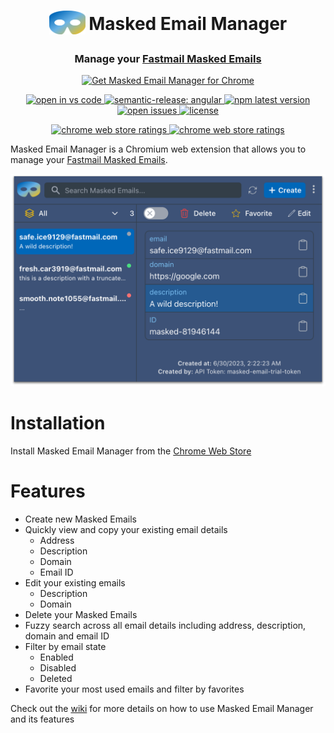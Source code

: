 <h1 align="center">
<sub>
<img src="logo.png" height="38" width="58">
</sub>
Masked Email Manager
</h1>
<h3 align="center">
Manage your 
<a href="https://www.fastmail.help/hc/en-us/articles/4406536368911-Masked-Email">Fastmail Masked Emails</a>
</h3>
<p align="center">
    <a href="https://chrome.google.com/webstore/detail/masked-email-manager/bckfnibflpdgifdfkfoooidpblaembga">
        <img src="https://user-images.githubusercontent.com/585534/107280622-91a8ea80-6a26-11eb-8d07-77c548b28665.png" alt="Get Masked Email Manager for Chrome">
    </a>
</p>
<p align="center">
  <a href="https://open.vscode.dev/ajyey/masked-email-manager">
    <img alt="open in vs code" src="https://img.shields.io/static/v1?logo=visualstudiocode&label=&message=Open%20in%20Visual%20Studio%20Code&labelColor=2c2c32&color=007acc&logoColor=007acc">
  </a>
  <a href="https://github.com/semantic-release/semantic-release/tree/master">
    <img alt="semantic-release: angular" src="https://img.shields.io/badge/semantic--release-angular-e10079?logo=semantic-release">
  </a>
  <a href="https://github.com/ajyey/masked-email-manager">
    <img alt="npm latest version" src="https://img.shields.io/github/package-json/v/ajyey/masked-email-manager">
  </a>
  <a href="https://github.com/ajyey/fastmail-masked-email/issues?q=is%3Aopen+is%3Aissue">
    <img alt="open issues" src="https://img.shields.io/github/issues-raw/ajyey/fastmail-masked-email">
  </a>
  <a href="https://github.com/ajyey/fastmail-masked-email/blob/master/LICENSE">
    <img alt="license" src="https://img.shields.io/github/license/ajyey/fastmail-masked-email">
  </a>
</p>
<p align="center">
  <a href="https://open.vscode.dev/ajyey/masked-email-manager">
    <img alt="chrome web store ratings" src="https://img.shields.io/chrome-web-store/v/bckfnibflpdgifdfkfoooidpblaembga">
  </a>
  <a href="https://chrome.google.com/webstore/detail/masked-email-manager/bckfnibflpdgifdfkfoooidpblaembga">
    <img alt="chrome web store ratings" src="https://img.shields.io/chrome-web-store/rating-count/bckfnibflpdgifdfkfoooidpblaembga">
  </a>
</p>


Masked Email Manager is a Chromium web extension that allows you to manage your [Fastmail Masked Emails](https://www.fastmail.help/hc/en-us/articles/4406536368911-Masked-Email).

![](docs/images/readme-screenshot.png)

# Installation
Install Masked Email Manager from the 
[Chrome Web Store](https://chrome.google.com/webstore/detail/masked-email-manager/bckfnibflpdgifdfkfoooidpblaembga)

# Features
- Create new Masked Emails
- Quickly view and copy your existing email details
  - Address
  - Description
  - Domain
  - Email ID
- Edit your existing emails
  - Description
  - Domain
- Delete your Masked Emails
- Fuzzy search across all email details including address, description, domain and email ID
- Filter by email state
  - Enabled
  - Disabled
  - Deleted
- Favorite your most used emails and filter by favorites


Check out the [wiki](https://github.com/ajyey/masked-email-manager/wiki) for more details on how to use Masked Email Manager and its features
